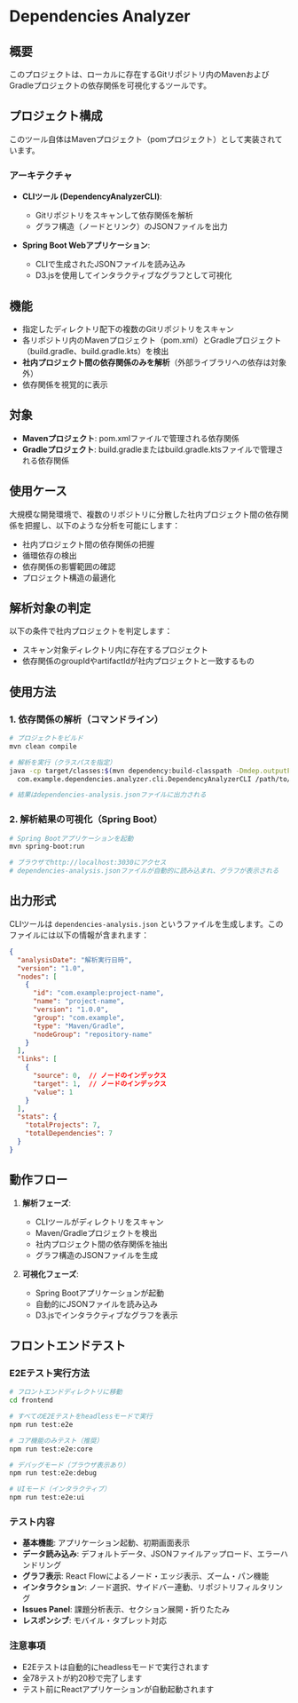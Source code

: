 # Dependencies Analyzer

## 概要

このプロジェクトは、ローカルに存在するGitリポジトリ内のMavenおよびGradleプロジェクトの依存関係を可視化するツールです。

## プロジェクト構成

このツール自体はMavenプロジェクト（pomプロジェクト）として実装されています。

### アーキテクチャ

- **CLIツール (DependencyAnalyzerCLI)**: 
  - Gitリポジトリをスキャンして依存関係を解析
  - グラフ構造（ノードとリンク）のJSONファイルを出力
  
- **Spring Boot Webアプリケーション**: 
  - CLIで生成されたJSONファイルを読み込み
  - D3.jsを使用してインタラクティブなグラフとして可視化

## 機能

- 指定したディレクトリ配下の複数のGitリポジトリをスキャン
- 各リポジトリ内のMavenプロジェクト（pom.xml）とGradleプロジェクト（build.gradle、build.gradle.kts）を検出
- **社内プロジェクト間の依存関係のみを解析**（外部ライブラリへの依存は対象外）
- 依存関係を視覚的に表示

## 対象

- **Mavenプロジェクト**: pom.xmlファイルで管理される依存関係
- **Gradleプロジェクト**: build.gradleまたはbuild.gradle.ktsファイルで管理される依存関係

## 使用ケース

大規模な開発環境で、複数のリポジトリに分散した社内プロジェクト間の依存関係を把握し、以下のような分析を可能にします：

- 社内プロジェクト間の依存関係の把握
- 循環依存の検出
- 依存関係の影響範囲の確認
- プロジェクト構造の最適化

## 解析対象の判定

以下の条件で社内プロジェクトを判定します：
- スキャン対象ディレクトリ内に存在するプロジェクト
- 依存関係のgroupIdやartifactIdが社内プロジェクトと一致するもの

## 使用方法

### 1. 依存関係の解析（コマンドライン）

```bash
# プロジェクトをビルド
mvn clean compile

# 解析を実行（クラスパスを指定）
java -cp target/classes:$(mvn dependency:build-classpath -Dmdep.outputFile=/dev/stdout -q) \
  com.example.dependencies.analyzer.cli.DependencyAnalyzerCLI /path/to/repositories

# 結果はdependencies-analysis.jsonファイルに出力される
```

### 2. 解析結果の可視化（Spring Boot）

```bash
# Spring Bootアプリケーションを起動
mvn spring-boot:run

# ブラウザでhttp://localhost:3030にアクセス
# dependencies-analysis.jsonファイルが自動的に読み込まれ、グラフが表示される
```

## 出力形式

CLIツールは `dependencies-analysis.json` というファイルを生成します。このファイルには以下の情報が含まれます：

```json
{
  "analysisDate": "解析実行日時",
  "version": "1.0",
  "nodes": [
    {
      "id": "com.example:project-name",
      "name": "project-name",
      "version": "1.0.0",
      "group": "com.example",
      "type": "Maven/Gradle",
      "nodeGroup": "repository-name"
    }
  ],
  "links": [
    {
      "source": 0,  // ノードのインデックス
      "target": 1,  // ノードのインデックス
      "value": 1
    }
  ],
  "stats": {
    "totalProjects": 7,
    "totalDependencies": 7
  }
}
```

## 動作フロー

1. **解析フェーズ**:
   - CLIツールがディレクトリをスキャン
   - Maven/Gradleプロジェクトを検出
   - 社内プロジェクト間の依存関係を抽出
   - グラフ構造のJSONファイルを生成

2. **可視化フェーズ**:
   - Spring Bootアプリケーションが起動
   - 自動的にJSONファイルを読み込み
   - D3.jsでインタラクティブなグラフを表示

## フロントエンドテスト

### E2Eテスト実行方法

```bash
# フロントエンドディレクトリに移動
cd frontend

# すべてのE2Eテストをheadlessモードで実行
npm run test:e2e

# コア機能のみテスト（推奨）
npm run test:e2e:core

# デバッグモード（ブラウザ表示あり）
npm run test:e2e:debug

# UIモード（インタラクティブ）
npm run test:e2e:ui
```

### テスト内容

- **基本機能**: アプリケーション起動、初期画面表示
- **データ読み込み**: デフォルトデータ、JSONファイルアップロード、エラーハンドリング
- **グラフ表示**: React Flowによるノード・エッジ表示、ズーム・パン機能
- **インタラクション**: ノード選択、サイドバー連動、リポジトリフィルタリング
- **Issues Panel**: 課題分析表示、セクション展開・折りたたみ
- **レスポンシブ**: モバイル・タブレット対応

### 注意事項

- E2Eテストは自動的にheadlessモードで実行されます
- 全78テストが約20秒で完了します
- テスト前にReactアプリケーションが自動起動されます